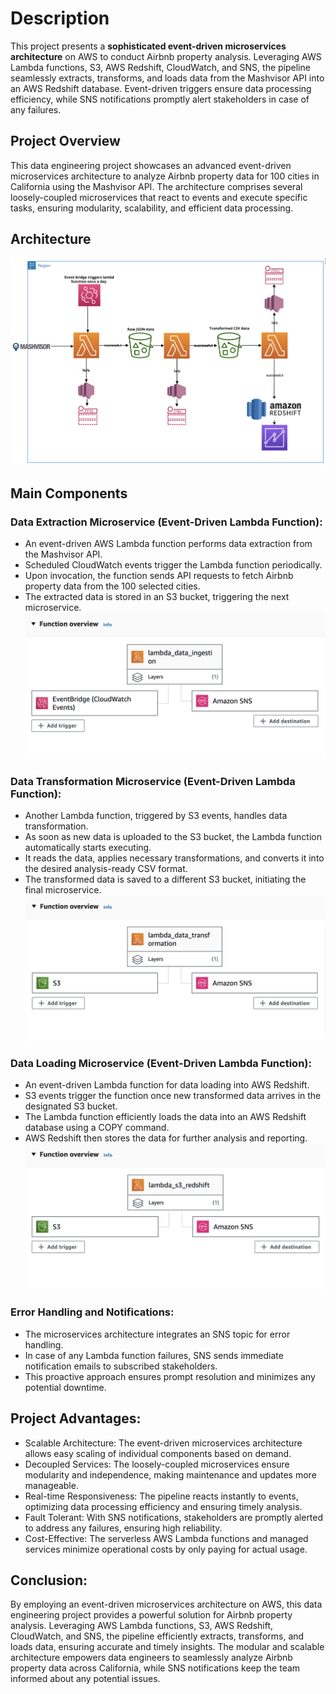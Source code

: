 # Description
This project presents a **sophisticated event-driven microservices architecture** on AWS to conduct Airbnb property analysis. Leveraging AWS Lambda functions, S3, AWS Redshift, CloudWatch, and SNS, the pipeline seamlessly extracts, transforms, and loads data from the Mashvisor API into an AWS Redshift database. Event-driven triggers ensure data processing efficiency, while SNS notifications promptly alert stakeholders in case of any failures.

## Project Overview
This data engineering project showcases an advanced event-driven microservices architecture to analyze Airbnb property data for 100 cities in California using the Mashvisor API. The architecture comprises several loosely-coupled microservices that react to events and execute specific tasks, ensuring modularity, scalability, and efficient data processing.

## Architecture
![Architecture](images/architecture.png)


## Main Components

### Data Extraction Microservice (Event-Driven Lambda Function):
- An event-driven AWS Lambda function performs data extraction from the Mashvisor API.
- Scheduled CloudWatch events trigger the Lambda function periodically.
- Upon invocation, the function sends API requests to fetch Airbnb property data from the 100 selected cities.
- The extracted data is stored in an S3 bucket, triggering the next microservice.
![ingestion](images/data_ingestion.png)

### Data Transformation Microservice (Event-Driven Lambda Function):
- Another Lambda function, triggered by S3 events, handles data transformation.
- As soon as new data is uploaded to the S3 bucket, the Lambda function automatically starts executing.
- It reads the data, applies necessary transformations, and converts it into the desired analysis-ready CSV format.
- The transformed data is saved to a different S3 bucket, initiating the final microservice.
![transformation](images/data_transf.png)

### Data Loading Microservice (Event-Driven Lambda Function):
- An event-driven Lambda function for data loading into AWS Redshift.
- S3 events trigger the function once new transformed data arrives in the designated S3 bucket.
- The Lambda function efficiently loads the data into an AWS Redshift database using a COPY command.
- AWS Redshift then stores the data for further analysis and reporting.
![redshift](images/data_to_redshift.png)

### Error Handling and Notifications:
- The microservices architecture integrates an SNS topic for error handling.
- In case of any Lambda function failures, SNS sends immediate notification emails to subscribed stakeholders.
- This proactive approach ensures prompt resolution and minimizes any potential downtime.

## Project Advantages:
- Scalable Architecture: The event-driven microservices architecture allows easy scaling of individual components based on demand.
- Decoupled Services: The loosely-coupled microservices ensure modularity and independence, making maintenance and updates more manageable.
- Real-time Responsiveness: The pipeline reacts instantly to events, optimizing data processing efficiency and ensuring timely analysis.
- Fault Tolerant: With SNS notifications, stakeholders are promptly alerted to address any failures, ensuring high reliability.
- Cost-Effective: The serverless AWS Lambda functions and managed services minimize operational costs by only paying for actual usage.

## Conclusion:
By employing an event-driven microservices architecture on AWS, this data engineering project provides a powerful solution for Airbnb property analysis. Leveraging AWS Lambda functions, S3, AWS Redshift, CloudWatch, and SNS, the pipeline efficiently extracts, transforms, and loads data, ensuring accurate and timely insights. The modular and scalable architecture empowers data engineers to seamlessly analyze Airbnb property data across California, while SNS notifications keep the team informed about any potential issues.
